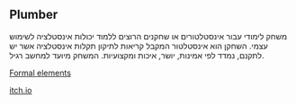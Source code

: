 ## Plumber
 
משחק לימודי עבור אינסטלטורים או שחקנים הרוצים ללמוד יכולות אינסטלציה לשימוש עצמי. השחקן הוא אינסטלטור המקבל קריאות לתיקון תקלות אינסטלציה אשר יש לתקנם, נמדד לפי אמינות, יושר, איכות ומקצועיות. המשחק מיועד למחשב רגיל.

[Formal elements](formal-elements.md)

[itch.io](https://parkpulse.itch.io/pulmber)
